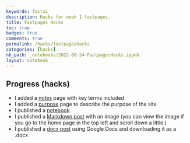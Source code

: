 ```yaml
---
keywords: fastai
description: Hacks for week 1 fastpages.
title: Fastpages Hacks
toc: true 
badges: true
comments: true
permalink: /hacks/fastpageshacks
categories: [hacks]
nb_path: _notebooks/2022-08-24-FastpagesHacks.ipynb
layout: notebook
---
```


<!--
#################################################
### THIS FILE WAS AUTOGENERATED! DO NOT EDIT! ###
#################################################
# file to edit: _notebooks/2022-08-24-FastpagesHacks.ipynb
-->

<div class="container" id="notebook-container">
        
<div class="cell border-box-sizing text_cell rendered"><div class="inner_cell">
<div class="text_cell_render border-box-sizing rendered_html">
<h2 id="Progress-(hacks)">Progress (hacks)<a class="anchor-link" href="#Progress-(hacks)"> </a></h2><ul>
<li>I added a <a href="https://azeem-khan1.github.io/fastpages-project/notes">notes</a> page with key terms included</li>
<li>I added a <a href="https://azeem-khan1.github.io/fastpages-project/purpose/">purpose</a> page to describe the purpose of the site</li>
<li>I published a <a href="https://azeem-khan1.github.io/fastpages-project/jupyter/2022/08/20/JupyterNotebookTest.html">notebook</a></li>
<li>I published a <a href="https://azeem-khan1.github.io/fastpages-project/markdown/2022/08/21/test-markdown-post.html">Markdown post</a> with an image (you can view the image if you go to the home page in the top left and scroll down a little.)</li>
<li>I published a <a href="https://azeem-khan1.github.io/fastpages-project/2022/08/26/firstworddoc.html">docx post</a> using Google Docs and downloading it as a .docx</li>
</ul>

</div>
</div>
</div>
</div>
 

